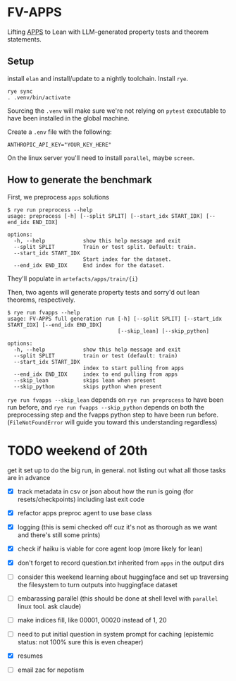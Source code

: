 # FV-APPS

Lifting [APPS](https://github.com/hendrycks/apps) to Lean with LLM-generated property tests and theorem statements.

## Setup

install `elan` and install/update to a nightly toolchain. Install `rye`.

```
rye sync
. .venv/bin/activate
```

Sourcing the `.venv` will make sure we're not relying on `pytest` executable to have been installed in the global machine.

Create a `.env` file with the following:
```
ANTHROPIC_API_KEY="YOUR_KEY_HERE"
```

On the linux server you'll need to install `parallel`, maybe `screen`.

## How to generate the benchmark

First, we preprocess `apps` solutions

```
$ rye run preprocess --help
usage: preprocess [-h] [--split SPLIT] [--start_idx START_IDX] [--end_idx END_IDX]

options:
  -h, --help            show this help message and exit
  --split SPLIT         Train or test split. Default: train.
  --start_idx START_IDX
                        Start index for the dataset.
  --end_idx END_IDX     End index for the dataset.
```

They'll populate in `artefacts/apps/train/{i}`

Then, two agents will generate property tests and sorry'd out lean theorems, respectively.

```
$ rye run fvapps --help
usage: FV-APPS full generation run [-h] [--split SPLIT] [--start_idx START_IDX] [--end_idx END_IDX]
                                   [--skip_lean] [--skip_python]

options:
  -h, --help            show this help message and exit
  --split SPLIT         train or test (default: train)
  --start_idx START_IDX
                        index to start pulling from apps
  --end_idx END_IDX     index to end pulling from apps
  --skip_lean           skips lean when present
  --skip_python         skips python when present
```

`rye run fvapps --skip_lean` depends on `rye run preprocess` to have been run before, and `rye run fvapps --skip_python` depends on both the preprocessing step and the fvapps python step to have been run before. (`FileNotFoundError` will guide you toward this understanding regardless)

# TODO weekend of 20th
get it set up to do the big run, in general. not listing out what all those tasks are in advance
- [x] track metadata in csv or json about how the run is going (for resets/checkpoints) including last exit code
- [x] refactor apps preproc agent to use base class
- [x] logging (this is semi checked off cuz it's not as thorough as we want and there's still some prints)
- [x] check if haiku is viable for core agent loop (more likely for lean)
- [x] don't forget to record question.txt inherited from `apps` in the output dirs
- [ ] consider this weekend learning about huggingface and set up traversing the filesystem to turn outputs into huggingface dataset
- [ ] embarassing parallel (this should be done at shell level with `parallel` linux tool. ask claude)
- [ ] make indices fill, like 00001, 00020 instead of 1, 20
- [ ] need to put initial question in system prompt for caching (epistemic status: not 100% sure this is even cheaper)
- [x] resumes
- [ ] email zac for nepotism

